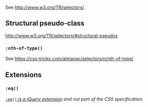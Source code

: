 See http://www.w3.org/TR/selectors/.

## Structural pseudo-class

http://www.w3.org/TR/selectors/#structural-pseudos

### `:nth-of-type()`

See https://css-tricks.com/almanac/selectors/n/nth-of-type/

## Extensions

### `:eq()`

_[`:eq()` is a jQuery extension](https://api.jquery.com/eq-selector/) and not part of the CSS specification._
